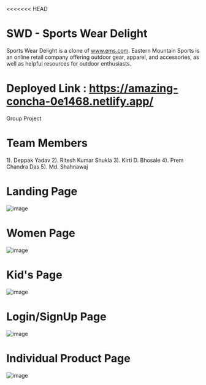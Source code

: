 <<<<<<< HEAD
# SWD -  Sports Wear Delight
Sports Wear Delight is a clone of www.ems.com. Eastern Mountain
Sports is an online retail company offering outdoor gear, apparel,
and accessories, as well as helpful resources for outdoor enthusiasts.
 # Deployed Link : https://amazing-concha-0e1468.netlify.app/

Group Project 
# Team Members

1). Deppak Yadav
2). Ritesh Kumar Shukla
3). Kirti D. Bhosale
4). Prem Chandra Das
5). Md. Shahnawaj



# Landing Page 
![image](https://user-images.githubusercontent.com/110231091/223406440-15f59025-923e-4a37-8130-d523fc9a7d49.png)




# Women Page
![image](https://user-images.githubusercontent.com/110231091/223406922-db6972f6-a5dc-4acd-9acf-4537e028b828.png)


# Kid's Page 
![image](https://user-images.githubusercontent.com/110231091/223407116-6a2554d0-86b3-4d08-9661-ef77d5a3da0d.png)



# Login/SignUp Page
![image](https://user-images.githubusercontent.com/110231091/223404627-4cb3d993-1fc4-4e89-bb57-23ff920e93c7.png)


# Individual Product Page
![image](https://user-images.githubusercontent.com/110231091/223997038-ddf02953-583e-4dd9-b87e-51d404e2abec.png)




